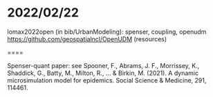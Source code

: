 


# 2022/02/22

lomax2022open (in bib/UrbanModeling): spenser, coupling, openudm
https://github.com/geospatialncl/OpenUDM (resources)


====

Spenser-quant paper: see Spooner, F., Abrams, J. F., Morrissey, K., Shaddick, G., Batty, M., Milton, R., ... & Birkin, M. (2021). A dynamic microsimulation model for epidemics. Social Science & Medicine, 291, 114461.


